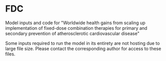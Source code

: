 # FDC

Model inputs and code for "Worldwide health gains from scaling up implementation of fixed-dose combination therapies for primary and secondary prevention of atherosclerotic cardiovascular disease"

Some inputs required to run the model in its entirety are not hosting due to large file size. Please contact the corresponding author for access to these files. 

